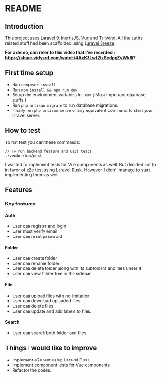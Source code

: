 # README

## Introduction

This project uses [Laravel 9](https://laravel.com/docs/8.x), [InertiaJS](https://inertiajs.com/), [Vue](https://vuejs.org/) and [Tailwind](https://tailwindcss.com/). All the auths related stuff had been scaffolded using L[aravel Breeze](https://laravel.com/docs/8.x/starter-kits#laravel-breeze).

**For a demo, can refer to this video that I've recorded : https://share.vidyard.com/watch/4AxK3Lwt2tkSedpgZyWkRi?**

## First time setup

- Run `composer install`
- Run `npm install && npm run dev`
- Setup the environment variables in `.env` ( Most important database stuffs )
- Run `php artisan migrate` to run database migrations.
- Finally run `php artisan serve` or any equivalent command to start your laravel server.

## How to test

To run test you can these commands:

```
// To run backend feature and unit tests
./vendor/bin/pest
```

I wanted to implement tests for Vue components as well. But decided not to in favor of e2e test using Laravel Dusk. However, I didn't manage to start implementing them as well.

## Features

### Key features

#### Auth

- User can register and login
- User must verify email
- User can reset password

#### Folder

- User can create folder
- User can rename folder
- User can delete folder along with its subfolders and files under it.
- User can view folder tree in the sidebar

#### File

- User can upload files with no limitation
- User can download uploaded files
- User can delete files
- User can update and add labels to files.

#### Search

- User can search both folder and files

## Things I would like to improve

- Implement e2e test using Laravel Dusk
- Implement component tests for Vue components
- Refactor the codes.
